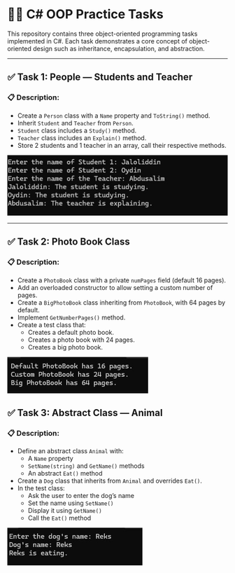 ﻿# 👨‍💻 C# OOP Practice Tasks

This repository contains three object-oriented programming tasks implemented in C#. Each task demonstrates a core concept of object-oriented design such as inheritance, encapsulation, and abstraction.

---

## ✅ Task 1: People — Students and Teacher

### 📋 Description:
- Create a `Person` class with a `Name` property and `ToString()` method.
- Inherit `Student` and `Teacher` from `Person`.
- `Student` class includes a `Study()` method.
- `Teacher` class includes an `Explain()` method.
- Store 2 students and 1 teacher in an array, call their respective methods.

![Task 1 Screenshot](https://raw.githubusercontent.com/JaloliddinDeveloper/SoftClub/main/HomeWork_10/Pictures/pic131.jpg)

---

## ✅ Task 2: Photo Book Class

### 📋 Description:
- Create a `PhotoBook` class with a private `numPages` field (default 16 pages).
- Add an overloaded constructor to allow setting a custom number of pages.
- Create a `BigPhotoBook` class inheriting from `PhotoBook`, with 64 pages by default.
- Implement `GetNumberPages()` method.
- Create a test class that:
  - Creates a default photo book.
  - Creates a photo book with 24 pages.
  - Creates a big photo book.

![Task 2 Screenshot](https://raw.githubusercontent.com/JaloliddinDeveloper/SoftClub/main/HomeWork_10/Pictures/pic132.jpg)

## ✅ Task 3: Abstract Class — Animal

### 📋 Description:
- Define an abstract class `Animal` with:
  - A `Name` property
  - `SetName(string)` and `GetName()` methods
  - An abstract `Eat()` method
- Create a `Dog` class that inherits from `Animal` and overrides `Eat()`.
- In the test class:
  - Ask the user to enter the dog’s name
  - Set the name using `SetName()`
  - Display it using `GetName()`
  - Call the `Eat()` method

![Task 3 Screenshot](https://raw.githubusercontent.com/JaloliddinDeveloper/SoftClub/main/HomeWork_10/Pictures/pic133.jpg)
